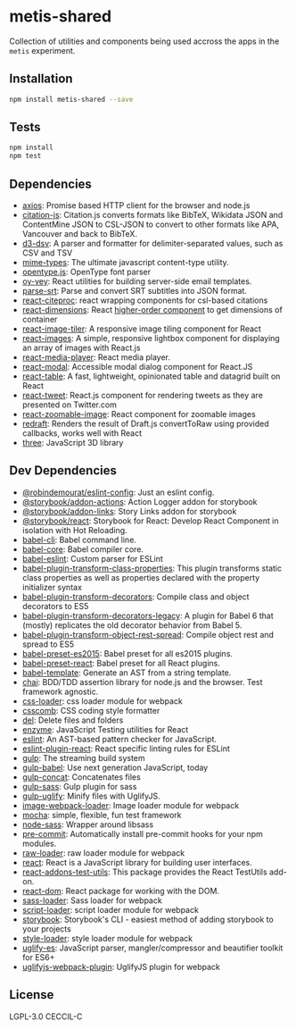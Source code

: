 # metis-shared 

Collection of utilities and components being used accross the apps in the `metis` experiment.

## Installation

```sh
npm install metis-shared --save
```


## Tests

```sh
npm install
npm test
```

## Dependencies

- [axios](https://github.com/axios/axios): Promise based HTTP client for the browser and node.js
- [citation-js](https://github.com/larsgw/citation.js): Citation.js converts formats like BibTeX, Wikidata JSON and ContentMine JSON to CSL-JSON to convert to other formats like APA, Vancouver and back to BibTeX.
- [d3-dsv](https://github.com/d3/d3-dsv): A parser and formatter for delimiter-separated values, such as CSV and TSV
- [mime-types](https://github.com/jshttp/mime-types): The ultimate javascript content-type utility.
- [opentype.js](https://github.com/nodebox/opentype.js): OpenType font parser
- [oy-vey](https://github.com/oysterbooks/oy): React utilities for building server-side email templates.
- [parse-srt](https://github.com/MrSlide/parseSRT): Parse and convert SRT subtitles into JSON format.
- [react-citeproc](https://github.com/robindemourat/react-citeproc): react wrapping components for csl-based citations
- [react-dimensions](https://github.com/digidem/react-dimensions): React [higher-order component](https://gist.github.com/sebmarkbage/ef0bf1f338a7182b6775) to get dimensions of container
- [react-image-tiler](https://github.com/mike-douglas/react-image-tiler): A responsive image tiling component for React
- [react-images](https://github.com/jossmac/react-images): A simple, responsive lightbox component for displaying an array of images with React.js
- [react-media-player](https://github.com/souporserious/react-media-player): React media player.
- [react-modal](https://github.com/reactjs/react-modal): Accessible modal dialog component for React.JS
- [react-table](https://github.com/react-tools/react-table): A fast, lightweight, opinionated table and datagrid built on React
- [react-tweet](https://github.com/artnotfound/react-tweet): React.js component for rendering tweets as they are presented on Twitter.com
- [react-zoomable-image](https://github.com/ivtpz/react-zoomable-image): React component for zoomable images
- [redraft](https://github.com/lokiuz/redraft): Renders the result of Draft.js convertToRaw using provided callbacks, works well with React
- [three](https://github.com/mrdoob/three.js): JavaScript 3D library

## Dev Dependencies

- [@robindemourat/eslint-config](https://github.com/robindemourat/eslint-config): Just an eslint config.
- [@storybook/addon-actions](https://github.com/storybooks/storybook): Action Logger addon for storybook
- [@storybook/addon-links](https://github.com/storybooks/storybook): Story Links addon for storybook
- [@storybook/react](https://github.com/storybooks/storybook): Storybook for React: Develop React Component in isolation with Hot Reloading.
- [babel-cli](https://github.com/babel/babel/tree/master/packages): Babel command line.
- [babel-core](https://github.com/babel/babel/tree/master/packages): Babel compiler core.
- [babel-eslint](https://github.com/babel/babel-eslint): Custom parser for ESLint
- [babel-plugin-transform-class-properties](https://github.com/babel/babel/tree/master/packages): This plugin transforms static class properties as well as properties declared with the property initializer syntax
- [babel-plugin-transform-decorators](https://github.com/babel/babel/tree/master/packages): Compile class and object decorators to ES5
- [babel-plugin-transform-decorators-legacy](https://github.com/loganfsmyth/babel-plugin-transform-decorators-legacy): A plugin for Babel 6 that (mostly) replicates the old decorator behavior from Babel 5.
- [babel-plugin-transform-object-rest-spread](https://github.com/babel/babel/tree/master/packages): Compile object rest and spread to ES5
- [babel-preset-es2015](https://github.com/babel/babel/tree/master/packages): Babel preset for all es2015 plugins.
- [babel-preset-react](https://github.com/babel/babel/tree/master/packages): Babel preset for all React plugins.
- [babel-template](https://github.com/babel/babel/tree/master/packages): Generate an AST from a string template.
- [chai](https://github.com/chaijs/chai): BDD/TDD assertion library for node.js and the browser. Test framework agnostic.
- [css-loader](https://github.com/webpack/css-loader): css loader module for webpack
- [csscomb](https://github.com/csscomb/csscomb.js): CSS coding style formatter
- [del](https://github.com/sindresorhus/del): Delete files and folders
- [enzyme](https://github.com/airbnb/enzyme): JavaScript Testing utilities for React
- [eslint](https://github.com/eslint/eslint): An AST-based pattern checker for JavaScript.
- [eslint-plugin-react](https://github.com/yannickcr/eslint-plugin-react): React specific linting rules for ESLint
- [gulp](https://github.com/gulpjs/gulp): The streaming build system
- [gulp-babel](https://github.com/babel/gulp-babel): Use next generation JavaScript, today
- [gulp-concat](https://github.com/contra/gulp-concat): Concatenates files
- [gulp-sass](https://github.com/dlmanning/gulp-sass): Gulp plugin for sass
- [gulp-uglify](https://github.com/terinjokes/gulp-uglify): Minify files with UglifyJS.
- [image-webpack-loader](https://github.com/tcoopman/image-webpack-loader): Image loader module for webpack
- [mocha](https://github.com/mochajs/mocha): simple, flexible, fun test framework
- [node-sass](https://github.com/sass/node-sass): Wrapper around libsass
- [pre-commit](https://github.com/observing/pre-commit): Automatically install pre-commit hooks for your npm modules.
- [raw-loader](https://github.com/webpack/raw-loader): raw loader module for webpack
- [react](https://github.com/facebook/react): React is a JavaScript library for building user interfaces.
- [react-addons-test-utils](https://github.com/facebook/react): This package provides the React TestUtils add-on.
- [react-dom](https://github.com/facebook/react): React package for working with the DOM.
- [sass-loader](https://github.com/webpack-contrib/sass-loader): Sass loader for webpack
- [script-loader](https://github.com/webpack-contrib/script-loader): script loader module for webpack
- [storybook](https://github.com/storybooks/storybook-package): Storybook&#39;s CLI - easiest method of adding storybook to your projects
- [style-loader](https://github.com/webpack/style-loader): style loader module for webpack
- [uglify-es](https://github.com/mishoo/UglifyJS2): JavaScript parser, mangler/compressor and beautifier toolkit for ES6+
- [uglifyjs-webpack-plugin](https://github.com/webpack-contrib/uglifyjs-webpack-plugin): UglifyJS plugin for webpack


## License

LGPL-3.0
CECCIL-C